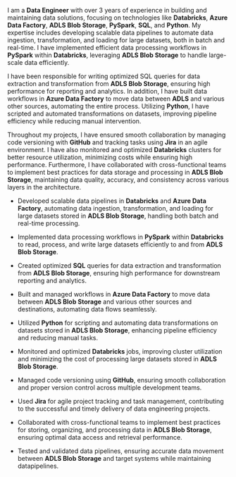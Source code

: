 I am a **Data Engineer** with over 3 years of experience in building and maintaining data solutions, focusing on technologies like **Databricks**, **Azure Data Factory**, **ADLS Blob Storage**, **PySpark**, **SQL**, and **Python**. My expertise includes developing scalable data pipelines to automate data ingestion, transformation, and loading for large datasets, both in batch and real-time. I have implemented efficient data processing workflows in **PySpark** within **Databricks**, leveraging **ADLS Blob Storage** to handle large-scale data efficiently.

I have been responsible for writing optimized SQL queries for data extraction and transformation from **ADLS Blob Storage**, ensuring high performance for reporting and analytics. In addition, I have built data workflows in **Azure Data Factory** to move data between **ADLS** and various other sources, automating the entire process. Utilizing **Python**, I have scripted and automated transformations on datasets, improving pipeline efficiency while reducing manual intervention.

Throughout my projects, I have ensured smooth collaboration by managing code versioning with **GitHub** and tracking tasks using **Jira** in an agile environment. I have also monitored and optimized **Databricks** clusters for better resource utilization, minimizing costs while ensuring high performance. Furthermore, I have collaborated with cross-functional teams to implement best practices for data storage and processing in **ADLS Blob Storage**, maintaining data quality, accuracy, and consistency across various layers in the architecture.



- Developed scalable data pipelines in **Databricks** and **Azure Data Factory**, automating data ingestion, transformation, and loading for large datasets stored in **ADLS Blob Storage**, handling both batch and real-time processing.

- Implemented data processing workflows in **PySpark** within **Databricks** to read, process, and write large datasets efficiently to and from **ADLS Blob Storage**.

- Created optimized **SQL** queries for data extraction and transformation from **ADLS Blob Storage**, ensuring high performance for downstream reporting and analytics.

- Built and managed workflows in **Azure Data Factory** to move data between **ADLS Blob Storage** and various other sources and destinations, automating data flows seamlessly.

- Utilized **Python** for scripting and automating data transformations on datasets stored in **ADLS Blob Storage**, enhancing pipeline efficiency and reducing manual tasks.

- Monitored and optimized **Databricks** jobs, improving cluster utilization and minimizing the cost of processing large datasets stored in **ADLS Blob Storage**.

- Managed code versioning using **GitHub**, ensuring smooth collaboration and proper version control across multiple development teams.

- Used **Jira** for agile project tracking and task management, contributing to the successful and timely delivery of data engineering projects.

- Collaborated with cross-functional teams to implement best practices for storing, organizing, and processing data in **ADLS Blob Storage**, ensuring optimal data access and retrieval performance.

- Tested and validated data pipelines, ensuring accurate data movement between **ADLS Blob Storage** and target systems while maintaining datapipelines.
